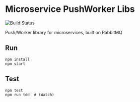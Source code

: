 # Microservice PushWorker Libs

[![Build Status](https://travis-ci.org/Respondly/service-pushworker.svg?branch=master)](https://travis-ci.org/Respondly/service-pushworker)

Push/Worker library for microservices, built on RabbitMQ


## Run
    npm install
    npm start


## Test
    npm test
    npm run tdd  # (Watch)
